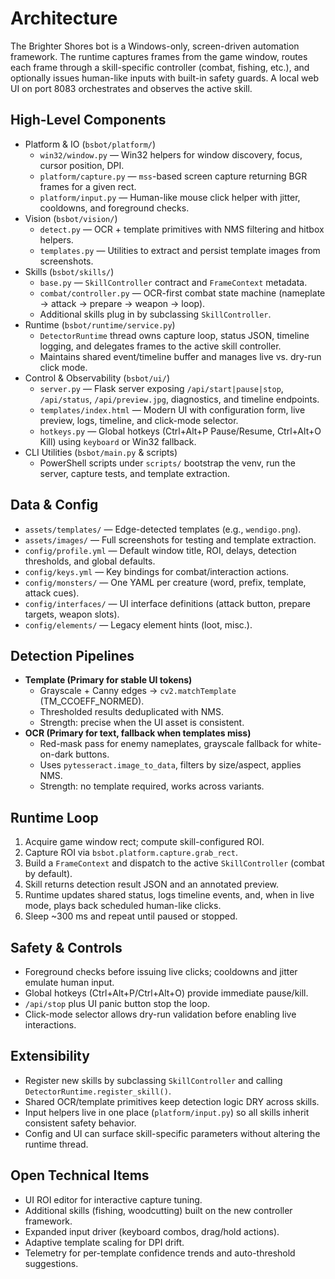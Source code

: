 # Architecture

The Brighter Shores bot is a Windows-only, screen-driven automation framework. The runtime captures frames from the game window, routes each frame through a skill-specific controller (combat, fishing, etc.), and optionally issues human-like inputs with built-in safety guards. A local web UI on port 8083 orchestrates and observes the active skill.

## High-Level Components

- Platform & IO (`bsbot/platform/`)
  - `win32/window.py` — Win32 helpers for window discovery, focus, cursor position, DPI.
  - `platform/capture.py` — `mss`-based screen capture returning BGR frames for a given rect.
  - `platform/input.py` — Human-like mouse click helper with jitter, cooldowns, and foreground checks.
- Vision (`bsbot/vision/`)
  - `detect.py` — OCR + template primitives with NMS filtering and hitbox helpers.
  - `templates.py` — Utilities to extract and persist template images from screenshots.
- Skills (`bsbot/skills/`)
  - `base.py` — `SkillController` contract and `FrameContext` metadata.
  - `combat/controller.py` — OCR-first combat state machine (nameplate → attack → prepare → weapon → loop).
  - Additional skills plug in by subclassing `SkillController`.
- Runtime (`bsbot/runtime/service.py`)
  - `DetectorRuntime` thread owns capture loop, status JSON, timeline logging, and delegates frames to the active skill controller.
  - Maintains shared event/timeline buffer and manages live vs. dry-run click mode.
- Control & Observability (`bsbot/ui/`)
  - `server.py` — Flask server exposing `/api/start|pause|stop`, `/api/status`, `/api/preview.jpg`, diagnostics, and timeline endpoints.
  - `templates/index.html` — Modern UI with configuration form, live preview, logs, timeline, and click-mode selector.
  - `hotkeys.py` — Global hotkeys (Ctrl+Alt+P Pause/Resume, Ctrl+Alt+O Kill) using `keyboard` or Win32 fallback.
- CLI Utilities (`bsbot/main.py` & scripts)
  - PowerShell scripts under `scripts/` bootstrap the venv, run the server, capture tests, and template extraction.

## Data & Config

- `assets/templates/` — Edge-detected templates (e.g., `wendigo.png`).
- `assets/images/` — Full screenshots for testing and template extraction.
- `config/profile.yml` — Default window title, ROI, delays, detection thresholds, and global defaults.
- `config/keys.yml` — Key bindings for combat/interaction actions.
- `config/monsters/` — One YAML per creature (word, prefix, template, attack cues).
- `config/interfaces/` — UI interface definitions (attack button, prepare targets, weapon slots).
- `config/elements/` — Legacy element hints (loot, misc.).

## Detection Pipelines

- **Template (Primary for stable UI tokens)**
  - Grayscale + Canny edges → `cv2.matchTemplate` (TM_CCOEFF_NORMED).
  - Thresholded results deduplicated with NMS.
  - Strength: precise when the UI asset is consistent.
- **OCR (Primary for text, fallback when templates miss)**
  - Red-mask pass for enemy nameplates, grayscale fallback for white-on-dark buttons.
  - Uses `pytesseract.image_to_data`, filters by size/aspect, applies NMS.
  - Strength: no template required, works across variants.

## Runtime Loop

1. Acquire game window rect; compute skill-configured ROI.
2. Capture ROI via `bsbot.platform.capture.grab_rect`.
3. Build a `FrameContext` and dispatch to the active `SkillController` (combat by default).
4. Skill returns detection result JSON and an annotated preview.
5. Runtime updates shared status, logs timeline events, and, when in live mode, plays back scheduled human-like clicks.
6. Sleep ~300 ms and repeat until paused or stopped.

## Safety & Controls

- Foreground checks before issuing live clicks; cooldowns and jitter emulate human input.
- Global hotkeys (Ctrl+Alt+P/Ctrl+Alt+O) provide immediate pause/kill.
- `/api/stop` plus UI panic button stop the loop.
- Click-mode selector allows dry-run validation before enabling live interactions.

## Extensibility

- Register new skills by subclassing `SkillController` and calling `DetectorRuntime.register_skill()`.
- Shared OCR/template primitives keep detection logic DRY across skills.
- Input helpers live in one place (`platform/input.py`) so all skills inherit consistent safety behavior.
- Config and UI can surface skill-specific parameters without altering the runtime thread.

## Open Technical Items

- UI ROI editor for interactive capture tuning.
- Additional skills (fishing, woodcutting) built on the new controller framework.
- Expanded input driver (keyboard combos, drag/hold actions).
- Adaptive template scaling for DPI drift.
- Telemetry for per-template confidence trends and auto-threshold suggestions.
